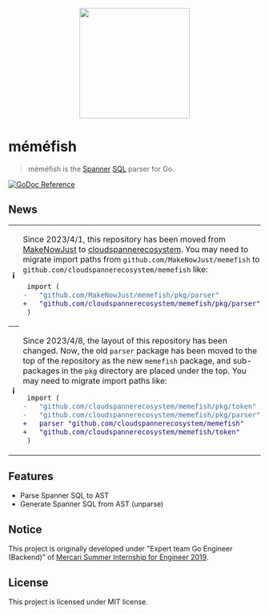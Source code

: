 <p align="center">
  <img src="images/memefish.png" width="220px">
</p>

# méméfish

> méméfish is the [Spanner][] [SQL][Spanner SQL] parser for Go.

[Spanner]: https://cloud.google.com/spanner/
[Spanner SQL]: https://cloud.google.com/spanner/docs/query-syntax

[![GoDoc Reference][godoc-badge]](https://pkg.go.dev/github.com/cloudspannerecosystem/memefish)

## News

<table>
  <tr><th>ℹ️</th><td>

Since 2023/4/1, this repository has been moved from [MakeNowJust](https://github.com/makenowjust) to [cloudspannerecosystem](https://github.com/cloudspannerecosystem).
You may need to migrate import paths from `github.com/MakeNowJust/memefish` to `github.com/cloudspannerecosystem/memefish` like:

```diff
 import (
-	"github.com/MakeNowJust/memefish/pkg/parser"
+	"github.com/cloudspannerecosystem/memefish/pkg/parser"
 )
```

  </td></tr>

  <tr><th>ℹ️</th><td>

Since 2023/4/8, the layout of this repository has been changed. Now, the old `parser` package has been moved to the top of the repository as the new `memefish` package, and sub-packages in the `pkg` directory are placed under the top.
You may need to migrate import paths like:

```diff
 import (
-	"github.com/cloudspannerecosystem/memefish/pkg/token"
-	"github.com/cloudspannerecosystem/memefish/pkg/parser"
+	parser "github.com/cloudspannerecosystem/memefish"
+	"github.com/cloudspannerecosystem/memefish/token"
 )
```
  </td></tr>
</table>

## Features

- Parse Spanner SQL to AST
- Generate Spanner SQL from AST (unparse)

## Notice

This project is originally developed under "Expert team Go Engineer (Backend)" of [Mercari Summer Internship for Engineer 2019](https://mercan.mercari.com/articles/13497/).

## License

This project is licensed under MIT license.

[godoc-badge]: https://img.shields.io/badge/godoc-reference-black.svg?style=for-the-badge&colorA=%235272B4&logo=go&logoColor=white
